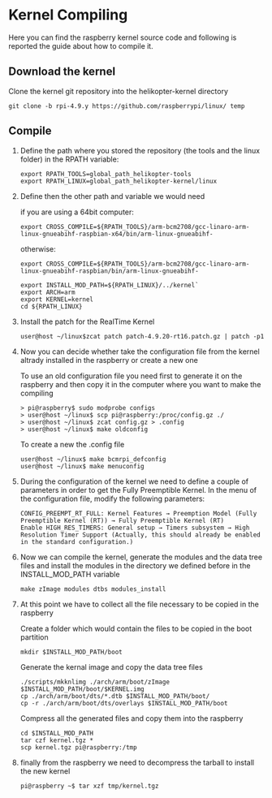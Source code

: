 # Kernel Compiling
Here you can find the raspberry kernel source code and following is reported the guide about how to compile it.

## Download the kernel
Clone the kernel git repository into the helikopter-kernel directory
```
git clone -b rpi-4.9.y https://github.com/raspberrypi/linux/ temp
```

## Compile

1. Define the path where you stored the repository (the tools and the linux folder) in the RPATH variable:
    ```
    export RPATH_TOOLS=global_path_helikopter-tools
    export RPATH_LINUX=global_path_helikopter-kernel/linux
   	```

2. Define then the other path and variable we would need
	
	if you are using a 64bit computer:
    ```
	export CROSS_COMPILE=${RPATH_TOOLS}/arm-bcm2708/gcc-linaro-arm-linux-gnueabihf-raspbian-x64/bin/arm-linux-gnueabihf-
	```
	otherwise:
	```
	export CROSS_COMPILE=${RPATH_TOOLS}/arm-bcm2708/gcc-linaro-arm-linux-gnueabihf-raspbian/bin/arm-linux-gnueabihf-
	```
    
    ```
	export INSTALL_MOD_PATH=${RPATH_LINUX}/../kernel`
	export ARCH=arm
	export KERNEL=kernel
	cd ${RPATH_LINUX}
	```

3. Install the patch for the RealTime Kernel
	```
    user@host ~/linux$zcat patch patch-4.9.20-rt16.patch.gz | patch -p1
    ```

4. Now you can decide whether take the configuration file from the kernel altrady installed in the raspberry or create a new one

	To use an old configuration file you need first to generate it on the raspberry and then copy it in the computer where you want to make the compiling
	```
	> pi@raspberry$ sudo modprobe configs
	> user@host ~/linux$ scp pi@raspberry:/proc/config.gz ./
	> user@host ~/linux$ zcat config.gz > .config
	> user@host ~/linux$ make oldconfig
	```

	To create a new the .config file
	```
	user@host ~/linux$ make bcmrpi_defconfig
	user@host ~/linux$ make menuconfig
	```

5. During the configuration of the kernel we need to define a couple of parameters in order to get the Fully Preemptible Kernel.
In the menu of the configuration file, modify the following parameters:
    ```
	CONFIG_PREEMPT_RT_FULL: Kernel Features → Preemption Model (Fully Preemptible Kernel (RT)) → Fully Preemptible Kernel (RT)
	Enable HIGH_RES_TIMERS: General setup → Timers subsystem → High Resolution Timer Support (Actually, this should already be enabled in the standard configuration.)
	```

6. Now we can compile the kernel, generate the modules and the data tree files and install the modules in the directory we defined before in the INSTALL_MOD_PATH variable
    ```
	make zImage modules dtbs modules_install
	```

7. At this point we have to collect all the file necessary to be copied in the raspberry

	Create a folder which would contain the files to be copied in the boot partition
	```
	mkdir $INSTALL_MOD_PATH/boot
	```

	Generate the kernal image and copy the data tree files
	```
	./scripts/mkknlimg ./arch/arm/boot/zImage $INSTALL_MOD_PATH/boot/$KERNEL.img
	cp ./arch/arm/boot/dts/*.dtb $INSTALL_MOD_PATH/boot/
	cp -r ./arch/arm/boot/dts/overlays $INSTALL_MOD_PATH/boot
	```

	Compress all the generated files and copy them into the raspberry
	```
	cd $INSTALL_MOD_PATH
	tar czf kernel.tgz *
	scp kernel.tgz pi@raspberry:/tmp
	```

8. finally from the raspberry we need to decompress the tarball to install the new kernel
	```
    pi@raspberry ~$ tar xzf tmp/kernel.tgz
    ```